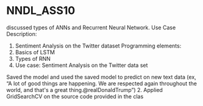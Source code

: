 # NNDL_ASS10
discussed types of ANNs and Recurrent Neural Network.
Use Case Description:
1. Sentiment Analysis on the Twitter dataset
Programming elements:
1. Basics of LSTM
2. Types of RNN
3. Use case: Sentiment Analysis on the Twitter data set

Saved the model and used the saved model to predict on new text data (ex, “A lot of good things are 
happening. We are respected again throughout the world, and that's a great thing.@realDonaldTrump”)
2. Applied GridSearchCV on the source code provided in the clas
